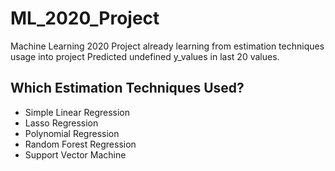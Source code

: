 # ML_2020_Project
Machine Learning 2020 Project already learning from estimation techniques usage into project 
Predicted undefined y_values in last 20 values.

## Which Estimation Techniques Used?
 * Simple Linear Regression
 * Lasso Regression
 * Polynomial Regression
 * Random Forest Regression
 * Support Vector Machine
